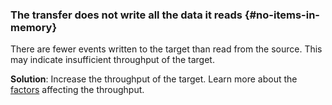 ### The transfer does not write all the data it reads {#no-items-in-memory}

There are fewer events written to the target than read from the source. This may indicate insufficient throughput of the target.

**Solution**: Increase the throughput of the target. Learn more about the [factors](../../../../data-transfer/concepts/copy-speed.md) affecting the throughput.